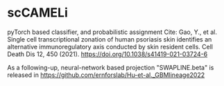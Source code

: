 # scCAMELi
pyTorch based classifier, and probabilistic assignment  Cite: Gao, Y., et al. Single cell transcriptional zonation of human psoriasis skin identifies an alternative immunoregulatory axis conducted by skin resident cells. Cell Death Dis 12, 450 (2021). https://doi.org/10.1038/s41419-021-03724-6

As a following-up, neural-network based projection "SWAPLINE.beta" is released in https://github.com/ernforslab/Hu-et-al._GBMlineage2022 
